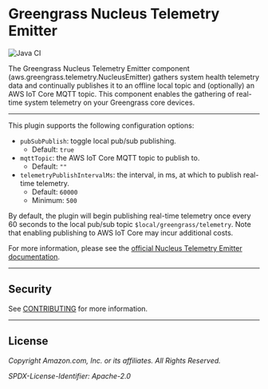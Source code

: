 # Greengrass Nucleus Telemetry Emitter
![Java CI](https://github.com/aws-greengrass/aws-greengrass-telemetry-nucleus-emitter/workflows/Java%20CI/badge.svg?branch=main)


The Greengrass Nucleus Telemetry Emitter component (aws.greengrass.telemetry.NucleusEmitter) gathers system health telemetry data and continually publishes it to an offline local topic and (optionally) an AWS IoT Core MQTT topic. This component enables the gathering of real-time system telemetry on your Greengrass core devices.

---
This plugin supports the following configuration options:
* `pubSubPublish`: toggle local pub/sub publishing. 
  * Default: `true`
* `mqttTopic`: the AWS IoT Core MQTT topic to publish to. 
  * Default: `""`
* `telemetryPublishIntervalMs`: the interval, in ms, at which to publish real-time telemetry. 
  * Default: `60000`
  * Minimum: `500`

By default, the plugin will begin publishing real-time telemetry once every 60 seconds to the local pub/sub topic `$local/greengrass/telemetry`.
Note that enabling publishing to AWS IoT Core may incur additional costs.

For more information, please see the [official Nucleus Telemetry Emitter documentation](https://docs.aws.amazon.com/greengrass/v2/developerguide/nucleus-emitter-component.html). 

---
## Security
See [CONTRIBUTING](CONTRIBUTING.md#security-issue-notifications) for more information.

---
## License
*Copyright Amazon.com, Inc. or its affiliates. All Rights Reserved.*

*SPDX-License-Identifier: Apache-2.0*